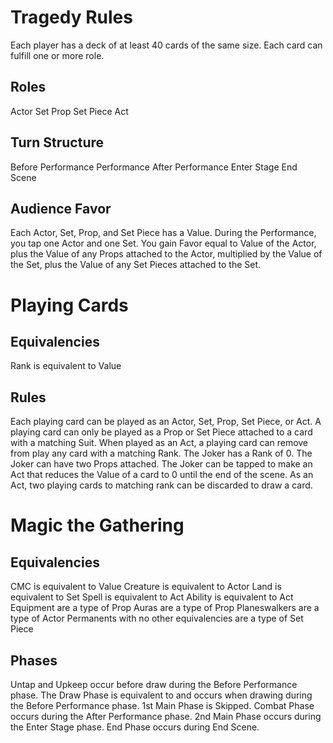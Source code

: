 # Tragedy Rules
Each player has a deck of at least 40 cards of the same size.
Each card can fulfill one or more role.

## Roles
Actor
Set
Prop
Set Piece
Act

## Turn Structure
Before Performance
Performance
After Performance
Enter Stage
End Scene

## Audience Favor
Each Actor, Set, Prop, and Set Piece has a Value.  During the Performance, you tap one Actor and one Set.  You gain Favor equal to Value of the Actor, plus the Value of any Props attached to the Actor, multiplied by the Value of the Set, plus the Value of any Set Pieces attached to the Set.

# Playing Cards

## Equivalencies
Rank is equivalent to Value

## Rules
Each playing card can be played as an Actor, Set, Prop, Set Piece, or Act.
A playing card can only be played as a Prop or Set Piece attached to a card with a matching Suit.
When played as an Act, a playing card can remove from play any card with a matching Rank.
The Joker has a Rank of 0.  The Joker can have two Props attached.  The Joker can be tapped to make an Act that reduces the Value of a card to 0 until the end of the scene.
As an Act, two playing cards to matching rank can be discarded to draw a card.

# Magic the Gathering

## Equivalencies
CMC is equivalent to Value
Creature is equivalent to Actor
Land is equivalent to Set
Spell is equivalent to Act
Ability is equivalent to Act
Equipment are a type of Prop
Auras are a type of Prop
Planeswalkers are a type of Actor
Permanents with no other equivalencies are a type of Set Piece

## Phases
Untap and Upkeep occur before draw during the Before Performance phase.
The Draw Phase is equivalent to and occurs when drawing during the Before Performance phase.
1st Main Phase is Skipped.
Combat Phase occurs during the After Performance phase.
2nd Main Phase occurs during the Enter Stage phase.
End Phase occurs during End Scene.
